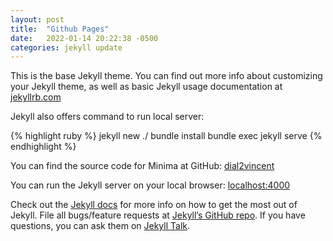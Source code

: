 ```yaml
---
layout: post
title:  "Github Pages"
date:   2022-01-14 20:22:38 -0500
categories: jekyll update
---
```


This is the base Jekyll theme. You can find out more info about customizing your Jekyll theme, as well as basic Jekyll usage documentation at [jekyllrb.com](https://jekyllrb.com/)

Jekyll also offers command to run local server:

{% highlight ruby %}
jekyll new ./
bundle install
bundle exec jekyll serve
{% endhighlight %}

You can find the source code for Minima at GitHub:
[dial2vincent](https://github.com/dial2vincent/dial2vincent.github.io) 


You can run the Jekyll server on your local browser: 
[localhost:4000](http://127.0.0.1:4000/)


Check out the [Jekyll docs][jekyll-docs] for more info on how to get the most out of Jekyll. File all bugs/feature requests at [Jekyll’s GitHub repo][jekyll-gh]. If you have questions, you can ask them on [Jekyll Talk][jekyll-talk].

[jekyll-docs]: https://jekyllrb.com/docs/home
[jekyll-gh]:   https://github.com/jekyll/jekyll
[jekyll-talk]: https://talk.jekyllrb.com/
